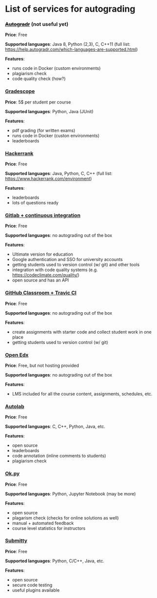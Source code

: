 # List of services for autograding

### ~~[Autogradr](https://www.autogradr.com/)~~ (not useful yet)

**Price**: Free

**Supported languages**: Java 8, Python (2,3), C, C++11
(full list: https://help.autogradr.com/which-languages-are-supported.html)

**Features**: 
- runs code in Docker (custom environments)
- plagiarism check
- code quality check (how?)

### [Gradescope](https://www.gradescope.com/)

**Price**: 5$ per student per course

**Supported languages**: Python, Java (JUnit)

**Features**:
- pdf grading (for written exams)
- runs code in Docker (custon environments)
- leaderboards

### [Hackerrank](https://www.hackerrank.com/)

**Price**: Free

**Supported languages**: Java, Python, C, C++
(full list: https://www.hackerrank.com/environment)

**Features**:
- leaderboards
- lots of questions ready

### [Gitlab + continuous integration](https://about.gitlab.com/features/)

**Price**: Free

**Supported languages**: no autograding out of the box

**Features**: 
- Ultimate version for education
- Google authentication and SSO for university accounts
- getting students used to version control (w/ git) and other tools
- integration with code quality systems (e.g. https://codeclimate.com/quality/)
- open source and has an API

### [GitHub Classroom + Travic CI](https://classroom.github.com/)

**Price**: Free

**Supported languages**: no autograding out of the box

**Features**: 
- create assignments with starter code and collect student work in one place
- getting students used to version control (w/ git)


### [Open Edx](https://open.edx.org/)

**Price**: Free, but not hosting provided

**Supported languages**: no autograding out of the box

**Features**: 
- LMS included for all the course content, assignments, schedules, etc.

### [Autolab](http://www.autolabproject.com/)

**Price**: Free

**Supported languages**: C, C++, Python, Java, etc.

**Features**: 
- open source
- leaderboards
- code annotation (inline comments to students)
- plagiarism check

### [Ok.py](https://okpy.org/)

**Price**: Free

**Supported languages**: Python, Jupyter Notebook (may be more)

**Features**: 
- open source
- plagarism check (checks for online solutions as well)
- manual + automated feedback
- course level statistics for instructors

### [Submitty](https://submitty.org/)

**Price**: Free

**Supported languages**: Python, C/C++, Java, etc.

**Features**: 
- open source
- secure code testing
- useful plugins available
